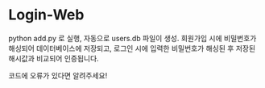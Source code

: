 # Login-Web
python add.py 로 실행, 자동으로 users.db 파일이 생성.
회원가입 시에 비밀번호가 해싱되어 데이터베이스에 저장되고, 로그인 시에 입력한 비밀번호가 해싱된 후 저장된 해시값과 비교되어 인증됩니다.

코드에 오류가 있다면 알려주세요!
